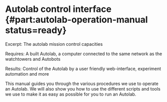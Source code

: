 # Autolab control interface {#part:autolab-operation-manual status=ready}

Excerpt: The autolab mission control capacities

<div class='requirements' markdown="1">

Requires: A built Autolab, a computer connected to the same network as the watchtowers and Autobots

Results: Control of the Autolab by a user friendly web-interface, experiment automation and more
</div>

<minitoc/>


This manual guides you through the various procedures we use to operate an Autolab. We will also show you how to use the different scripts and tools we use to make it as easy as possible for you to run an Autolab.
